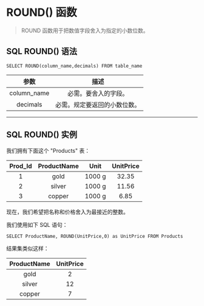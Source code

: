 # ROUND() 函数
>ROUND 函数用于把数值字段舍入为指定的小数位数。

## SQL ROUND() 语法
```
SELECT ROUND(column_name,decimals) FROM table_name
```
参数|描述
:--:|:--:
column_name|必需。要舍入的字段。
decimals|必需。规定要返回的小数位数。
---
## SQL ROUND() 实例
我们拥有下面这个 "Products" 表：

Prod_Id|ProductName|Unit|UnitPrice
:--:|:--:|:--:|:--:
1|gold|1000 g|32.35
2|silver|1000 g|11.56
3|copper|1000 g|6.85


现在，我们希望把名称和价格舍入为最接近的整数。

我们使用如下 SQL 语句：
```
SELECT ProductName, ROUND(UnitPrice,0) as UnitPrice FROM Products
```
结果集类似这样：

ProductName|UnitPrice
:--:|:--:
gold|2
silver|12
copper|7
